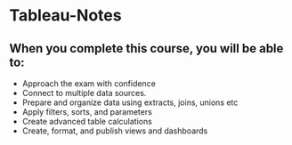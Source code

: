 # Tableau-Notes

## When you complete this course, you will be able to:


- Approach the exam with confidence
- Connect to multiple data sources.
- Prepare and organize data using extracts, joins, unions etc
- Apply filters, sorts, and parameters
- Create advanced table calculations
- Create, format, and publish views and dashboards
